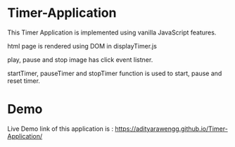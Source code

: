 # Timer-Application

This Timer Application is implemented using vanilla JavaScript features.

html page is rendered using DOM in displayTimer.js

play, pause and stop image has click event listner.

startTimer, pauseTimer and stopTimer function is used to start, pause and reset timer.

# Demo 

Live Demo link of this application is : https://adityarawengg.github.io/Timer-Application/

